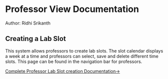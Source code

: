 # Professor View Documentation

Author: Ridhi Srikanth

## Creating a Lab Slot

This system allows professors to create lab slots. The slot calendar displays a week at a time and professors can select, save and delete different time slots. This page can be found in the navigation bar for professors. 

[Complete Professor Lab Slot creation Documentation→](./prof_slotsCal.md)
